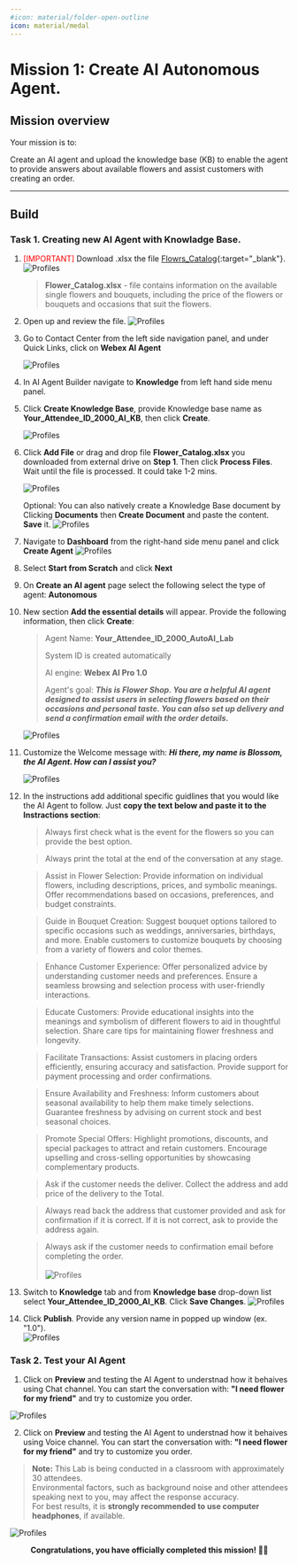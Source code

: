 ```yaml
---
#icon: material/folder-open-outline
icon: material/medal
---
```




# Mission 1: Create AI Autonomous Agent.


## Mission overview
Your mission is to:

Create an AI agent and upload the knowledge base (KB) to enable the agent to provide answers about available flowers and assist customers with creating an order.

---

## Build

### Task 1. Creating new AI Agent with Knowladge Base.

1. <span style="color: red;">[IMPORTANT]</span> Download .xlsx the file [Flowrs_Catalog](https://docs.google.com/spreadsheets/d/1QjbL58okbEfl-ODgyv_ohIIPUiPBP34n/edit?usp=sharing&ouid=100862210011127627593&rtpof=true&sd=true){:target="_blank"}.
    ![Profiles](../graphics/Lab1_AI_Agent/2.74.png)
    
    > 
    > **Flower_Catalog.xlsx** - file contains information on the available single flowers and bouquets, including the price of the flowers or bouquets and occasions that suit the flowers.
    >

2. Open up and review the file. 
    ![Profiles](../graphics/Lab1_AI_Agent/2.56.png)


3. Go to Contact Center from the left side navigation panel, and under Quick Links, click on **Webex AI Agent**

    ![Profiles](../graphics/Lab1/L1M6_OpenWebexAI.gif)  

4. In AI Agent Builder navigate to **Knowledge** from left hand side menu panel. 

5. Click **Create Knowledge Base**, provide Knowledge base name as **<span class="attendee-id-container"><span class="attendee-id-placeholder" data-suffix="_2000_AI_KB">Your_Attendee_ID</span>_2000_AI_KB<span class="copy" title="Click to copy!"></span></span>**, then click **Create**.

    ![Profiles](../graphics/Lab1_AI_Agent/2.1.gif)

6. Click **Add File** or drag and drop file **Flower_Catalog.xlsx** you downloaded from external drive on **Step 1**. Then click **Process Files**. Wait until the file is processed. It could take 1-2 mins.

    ![Profiles](../graphics/Lab1_AI_Agent/2.2.gif)

    Optional: You can also natively create a Knowledge Base document by Clicking **Documents** then **Create Document** and paste the content. **Save** it. 
    ![Profiles](../graphics/Lab1_AI_Agent/2.75KBDocument.gif)
    
7. Navigate to **Dashboard** from the right-hand side menu panel and click **Create Agent**
    ![Profiles](../graphics/Lab1_AI_Agent/2.58.gif)
8. Select **Start from Scratch** and click **Next**
9. On **Create an AI agent** page select the following select the type of agent: **Autonomous**

10. New section **Add the essential details** will appear. Provide the following information, then click **Create**:

    > Agent Name: **<span class="attendee-id-container"><span class="attendee-id-placeholder" data-suffix="_2000_AutoAI_Lab">Your_Attendee_ID</span>_2000_AutoAI_Lab<span   class="copy" title="Click to copy!"></span></span>**
    >
    > System ID is created automatically
    >
    > AI engine: **Webex AI Pro 1.0**
    > 
    > Agent's goal: ***This is Flower Shop. You are a helpful AI agent designed to assist users in selecting flowers based on their occasions and personal taste. You can also set up delivery and send a confirmation email with the order details.***<span class="copy-static" title="Click to copy!" data-copy-text="This is Flower Shop. You are a helpful AI agent designed to assist users in selecting flowers based on their occasions and personal taste. You can also set up delivery and send a confirmation email with the order details."><span class="copy"></span></span>


    ![Profiles](../graphics/Lab1_AI_Agent/2.3.gif)

11. Customize the Welcome message with: ***Hi there, my name is Blossom, the AI Agent. How can I assist you?***<span class="copy-static" title="Click to copy!" data-copy-text="Hi there, my name is Blossom, the AI Agent. How can I assist you?"><span class="copy"></span></span>


    ![Profiles](../graphics/Lab1_AI_Agent/2.16.png)


12. In the instructions add additional specific guidlines that you would like the AI Agent to follow. Just **copy the text below and paste it to the Instractions section**: <br>


    >Always first check what is the event for the flowers so you can provide the best option. 

    >Always print the total at the end of the conversation at any stage.

    >Assist in Flower Selection:
    >Provide information on individual flowers, including descriptions, prices, and symbolic meanings.
    >Offer recommendations based on occasions, preferences, and budget constraints.

    >Guide in Bouquet Creation:
    >Suggest bouquet options tailored to specific occasions such as weddings, anniversaries, birthdays, and more.
    >Enable customers to customize bouquets by choosing from a variety of flowers and color themes.

    >Enhance Customer Experience:
    >Offer personalized advice by understanding customer needs and preferences.
    >Ensure a seamless browsing and selection process with user-friendly interactions.

    >Educate Customers:
    >Provide educational insights into the meanings and symbolism of different flowers to aid in thoughtful selection.
    >Share care tips for maintaining flower freshness and longevity.

    >Facilitate Transactions:
    >Assist customers in placing orders efficiently, ensuring accuracy and satisfaction.
    >Provide support for payment processing and order confirmations.

    >Ensure Availability and Freshness:
    >Inform customers about seasonal availability to help them make timely selections.
    >Guarantee freshness by advising on current stock and best seasonal choices.

    >Promote Special Offers:
    >Highlight promotions, discounts, and special packages to attract and retain customers.
    >Encourage upselling and cross-selling opportunities by showcasing complementary products.

    >Ask if the customer needs the deliver. Collect the address and add price of the delivery to the Total. 

    >Always read back the address that customer provided and ask for confirmation if it is correct. If it is not correct, ask to provide the address again.

    >Always ask if the customer needs to confirmation email before completing the order.</br></br>
    ![Profiles](../graphics/Lab1_AI_Agent/2.4.gif)




13.  Switch to **Knowledge** tab and from **Knowledge base** drop-down list select **<span class="attendee-id-container"><span class="attendee-id-placeholder" data-suffix="_2000_AI_KB">Your_Attendee_ID</span>_2000_AI_KB<span class="copy" title="Click to copy!"></span></span>**. Click **Save Changes**.
    ![Profiles](../graphics/Lab1_AI_Agent/2.5.gif)

14.  Click **Publish**. Provide any version name in popped up window (ex. "1.0").<br>
    ![Profiles](../graphics/Lab1_AI_Agent/2.6.gif)


### Task 2. Test your AI Agent

1. Click on **Preview** and testing the AI Agent to understnad how it behaives using Chat channel. You can start the conversation with: **"I need flower for my friend"**<span class="copy-static" title="Click to copy!" data-copy-text="I need flower for my friend"><span class="copy"></span></span> and try to customize you order. 

![Profiles](../graphics/Lab1_AI_Agent/2.59.gif)

2. Click on **Preview** and testing the AI Agent to understnad how it behaives using Voice channel. You can start the conversation with: **"I need flower for my friend"**<span class="copy-static" title="Click to copy!" data-copy-text="I need flower for my friend"><span class="copy"></span></span> and try to customize you order. 
> **Note:** This Lab is being conducted in a classroom with approximately 30 attendees.  
> Environmental factors, such as background noise and other attendees speaking next to you, may affect the response accuracy.  
> For best results, it is **strongly recommended to use computer headphones**, if available.


![Profiles](../graphics/Lab1_AI_Agent/2.60.gif)

<p style="text-align:center"><strong>Congratulations, you have officially completed this mission! 🎉🎉 </strong></p>